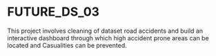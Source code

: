 # FUTURE_DS_03
This project involves cleaning of dataset road accidents and build an interactive dashboard through which high accident prone areas can be located and Casualities can be prevented.
